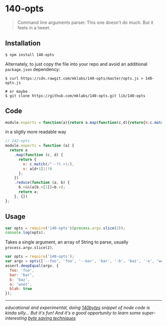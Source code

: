 # 140-opts

> Command line arguments parser. This one doesn't do much. But it feets in a tweet.


## Installation

    $ npm install 140-opts
    
Alternately, to just copy the file into your repo and avoid an additional `package.json` dependency:

    $ curl https://cdn.rawgit.com/mklabs/140-opts/master/opts.js > 140-opts.js
    
    # or maybe
    $ git clone https://github.com/mklabs/140-opts.git lib/140-opts
    
## Code
 
```js
module.exports = function(a){return a.map(function(c,d){return{n:c.match(/^--?(.+)/),v:a[d+1]||!0}}).reduce(function(a,b){b.n&&(a[b.n[1]]=b.v);return a},{})}
```

in a sligtly more readable way 

```js
// 242-opts
module.exports = function (a) {
  return a
    .map(function (c, d) {
      return {
        n: c.match(/^--?(.+)/),
        v: a[d+1]||!0
      };
    })
    .reduce(function (a, b) {
      b.n&&(a[b.n[1]]=b.v);
      return a;
    }, {})
};
```

## Usage

```js
var opts = require('140-opts')(process.argv.slice(2));
console.log(opts);
```

Takes a single argument, an array of String to parse, usually `process.argv.slice(2)`.

```js
var opts = require('140-opts');
var argv = opts(['--foo', 'foo', '--bar', 'bar', '-b', 'baz', '-o', 'woot', '--blah']);
assert.deepEqual(argv, {
  foo: 'foo',
  bar: 'bar',
  b: 'baz',
  o: 'woot',
  blah: true
});
```

---

*educational and experimental, doing [140bytes] snippet of node code
is kinda silly... But it's fun! And it's a good opportunity to learn some
super-interesting [byte saving techniques](https://github.com/jed/140bytes/wiki/Byte-saving-techniques)*

[140bytes]: http://140byt.es/
